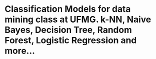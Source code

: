 # Classification Models for data mining class at UFMG. k-NN, Naive Bayes, Decision Tree, Random Forest, Logistic Regression and more...
